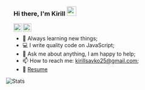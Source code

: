 ### Hi there, I'm Kirill <img src="https://media.giphy.com/media/hvRJCLFzcasrR4ia7z/giphy.gif" width="25px">

<a href="https://www.linkedin.com/in/kirill-savko/">
  <img align="left" alt="Kirill's LinkedIn" width="22px" src="https://raw.githubusercontent.com/peterthehan/peterthehan/master/assets/linkedin.svg" />
</a>

<a href="https://t.me/kirill_savko">
  <img align="left" alt="Kirill's Telegram" width="22px" src="https://www.flaticon.com/svg/static/icons/svg/2111/2111646.svg" />
</a>

<br>
<ul></ul>

- 🔭 Always learning new things;
- 💻 I write quality code on JavaScript;
- 💬 Ask me about anything, I am happy to help;
- 📫 How to reach me: <a href="mailto: kirillsavko25@gmail.com">kirillsavko25@gmail.com</a>;
- 📝 [Resume](https://drive.google.com/file/d/1SL_cYwhh1We6XYE9YPHQ4M5_k5u0t-Ji/view?usp=sharing)

<div style="margin-bottom: 10px;"></div>

 <img align="left" alt="Stats" src="https://github-readme-stats.vercel.app/api?username=kirillsavko&show_icons=true&hide_border=true&count_private=true" style="margin-left: -20px;" />
